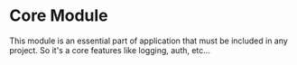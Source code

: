 Core Module
===========

This module is an essential part of application that must be included in any project. So it's a core features like logging, auth, etc...

